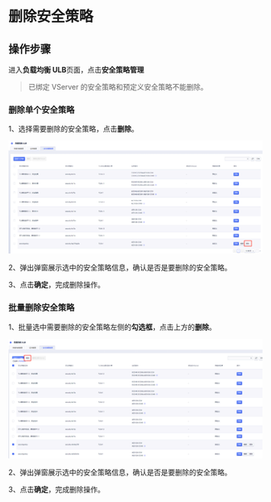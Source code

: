 # 删除安全策略

## 操作步骤

进入**负载均衡 ULB**页面，点击**安全策略管理**

> 已绑定 VServer 的安全策略和预定义安全策略不能删除。

### 删除单个安全策略

1、选择需要删除的安全策略，点击**删除**。

![](/images/删除单个安全策略.png)

2、弹出弹窗展示选中的安全策略信息，确认是否是要删除的安全策略。

3、点击**确定**，完成删除操作。

### 批量删除安全策略

1、批量选中需要删除的安全策略左侧的**勾选框**，点击上方的**删除**。

![](/images/批量删除安全策略.png)

2、弹出弹窗展示选中的安全策略信息，确认是否是要删除的安全策略。

3、点击**确定**，完成删除操作。
